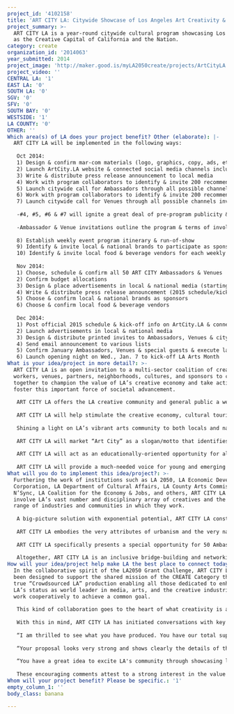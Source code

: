 ```yaml
---
project_id: '4102158'
title: 'ART CITY LA: Citywide Showcase of Los Angeles Art Creativity & Culture'
project_summary: >-
  ART CITY LA is a year-round citywide cultural program showcasing Los Angeles
  as the Creative Capital of California and the Nation.
category: create
organization_id: '2014063'
year_submitted: 2014
project_image: 'http://maker.good.is/myLA2050create/projects/ArtCityLA.html'
project_video: ''
CENTRAL LA: '1'
EAST LA: '0'
SOUTH LA: '0'
SGV: '0'
SFV: '0'
SOUTH BAY: '0'
WESTSIDE: '1'
LA COUNTY: '0'
OTHER: ''
Which area(s) of LA does your project benefit? Other (elaborate): |-
  ART CITY LA will be implemented in the following ways:
   
   Oct 2014:
   1) Design & confirm mar-com materials (logo, graphics, copy, ads, etc.)
   2) Launch ArtCity.LA website & connected social media channels including Facebook (facebook.com/ArtCityLA) & Twitter (twitter.com/ArtCityLA)
   3) Write & distribute press release announcement to local media
   4) Work with program collaborators to identify & invite 200 recommended LA creatives to submit interest in being one of 50 ART CITY LA Ambassadors
   5) Launch citywide call for Ambassadors through all possible channels inviting qualified LA creatives to submit interest as well
   6) Work with program collaborators to identify & invite 200 recommended LA venues to submit interest in becoming one of 50 ART CITY LA Venues
   7) Launch citywide call for Venues through all possible channels inviting qualified LA venues to submit interest as well.
   
   -#4, #5, #6 & #7 will ignite a great deal of pre-program publicity & buzz throughout the LA creative community & beyond.
   
   -Ambassador & Venue invitations outline the program & terms of involvement including pre & day-of event responsibilities (Ambassador: ongoing social media promotion, 2-hr appearance with 30-min presentation & bringing 25+ guests. Venue: ongoing social media promotion and hosting of 3-hr event) & require statement of commitment & intent.
   
   8) Establish weekly event program itinerary & run-of-show
   9) Identify & invite local & national brands to participate as sponsors
   10) Identify & invite local food & beverage vendors for each weekly event
   
   Nov 2014:
   1) Choose, schedule & confirm all 50 ART CITY Ambassadors & Venues
   2) Confirm budget allocations
   3) Design & place advertisements in local & national media (starting Dec. 2014)
   4) Write & distribute press release announcement (2015 schedule/kick-off)
   5) Choose & confirm local & national brands as sponsors
   6) Choose & confirm local food & beverage vendors
   
   Dec 2014:
   1) Post official 2015 schedule & kick-off info on ArtCity.LA & connected social media channels
   2) Launch advertisements in local & national media
   3) Design & distribute printed invites to Ambassadors, Venues & citywide locations
   4) Send email announcement to various lists
   5) Confirm January Ambassadors, Venues & special guests & execute launch day rehearsal
   6) Launch opening night on Wed., Jan. 7 to kick-off LA Arts Month
What is your idea/project in more detail?: >-
  ART CITY LA is an open invitation to a multi-sector coalition of creative
  workers, venues, partners, neighborhoods, cultures, and sponsors to come
  together to champion the value of LA’s creative economy and take action to
  foster this important force of societal advancement. 
   
   ART CITY LA offers the LA creative community and general public a welcoming platform for more of the expression and recognition it deserves by connecting the widest possible mix of artists, partners, venues, neighborhoods, and cultures in a participatory activation involving LA’s vast number and disciplinary array of creatives and the broad range of industries and communities in which they work.
   
   ART CITY LA will help stimulate the creative economy, cultural tourism, and an international reputation by increasing awareness and support the numerous and diverse industries and creative workers that comprise LA's creative economy, inspiring a citywide activation for the advancement of the arts and economy, and ultimately, helping stimulate innovation and create jobs, as well as social and cultural benefits, by way of creative education and professions.
   
   Shining a light on LA’s vibrant arts community to both locals and national and international visitors, ART CITY LA will recognize Los Angeles’ status as America’s Artist Super City in a way that amplifies the financial and social impact of its creative industries and practitioners and promotes creativity as fundamental to economic growth and prosperity.
   
   ART CITY LA will market “Art City” as a slogan/motto that identifies LA as The Creative Capital of California and the Nation, one that says LA is a dynamic place to create, live, work, learn, and connect and speaks volumes about it as a great, livable, thriving center of art, creativity, and culture.
   
   ART CITY LA will act as an educationally-oriented opportunity for all cultures and communities to access and gain entry into the full range of creative industries as a vocation, one that promotes the premise that creativity is an essential ingredient to a successful workforce and justifies increased emphasis on creative economy career paths through technical and university institutions. 
   
   ART CITY LA will provide a much-needed voice for young and emerging artists and their constituents to gain additional exposure outside of more traditional methods and help them build careers and livelihoods across for-profit, nonprofit, public and community arenas.
What will you do to implement this idea/project?: >-
  Furthering the work of institutions such as LA 2050, LA Economic Development
  Corporation, LA Department of Cultural Affairs, LA County Arts Commission, LA
  N’Sync, LA Coalition for the Economy & Jobs, and others, ART CITY LA will
  involve LA’s vast number and disciplinary array of creatives and the broad
  range of industries and communities in which they work. 
   
   A big-picture solution with exponential potential, ART CITY LA constitutes the ultimate mash-up of artists, entrepreneurs, brands, venues, neighborhoods, cultures, companies, investors, and institutions–all connected by a common goal of making LA a globally recognized center of creative excellence.
   
   ART CITY LA embodies the very attributes of urbanism and the very nature of art and creativity. The arts have a special role in providing inspiration to all people. Therefore, ART CITY LA recognizes that it is not only artists and those involved in the creative economy that are creative but that creativity can come from anyone who addresses issues in an inventive way. Grounded in the philosophy that we can all make the extraordinary happen if given the chance, ART CITY LA is a place where everyone can express their potential which is harnessed and promoted for the common good. When these expressions combine, they create an innovation ecosystem–a synergistic relationship between people and place that facilitates idea generation and accelerates commercialization.
   
   ART CITY LA specifically presents a special opportunity for 50 Ambassadors and Venues to further their work as thought-leaders dedicated to strengthening LA’s creative brand. Being chosen is recognition of individual creativity and support of the local creative community. Not only is this a chance to spotlight their unique talents, ideas and contributions, it is also where they can help shape the things that make LA such a desirable place to be. For LA, this is a way to publicly thank and promote those entrepreneurs who are helping it move up the value chain of global competitiveness by growing the jobs, firms and networks that drive broad-based prosperity.
   
   Altogether, ART CITY LA is an inclusive bridge-building and networking platform that encourages the broad cross-sector partnerships that are crucial to generating momentum and support for the creative economy, one that engenders the kind of open innovation that can forge new and more extensive relationships and collaborations and strengthen LA’s position as America's Artist SuperCity.
How will your idea/project help make LA the best place to connect today? In LA2050?: >-
  In the collaborative spirit of the LA2050 Grant Challenge, ART CITY LA has
  been designed to support the shared mission of the CREATE Category through a
  true “Crowdsourced LA” production enabling all those dedicated to enhancing
  LA’s status as world leader in media, arts, and the creative industries to
  work cooperatively to achieve a common goal. 
   
   This kind of collaboration goes to the heart of what creativity is all about. Like jazz, often heralded as the epitome of complex collaborative practice, ART CITY LA is a synergistic, wise, resonant, and connected way to share ideas, pool resources, mobilize assets, and tap greater sources of intelligence to spur productive, inclusive, and sustainable economic development.
   
   With this in mind, ART CITY LA has initiated conversations with key players such as LA's Cultural Affairs Department, LAEDC, and Center for Cultural Innovation to invite their involvement in this strategic alliance, communicating how ART CITY LA supports their work and that we are all on the same team. The response has been positive:
   
   “I am thrilled to see what you have produced. You have our total support on what you are doing as this is exactly what we want to see happen here in LA.” -Amy Amsterdam, Innovate in Los Angeles
   
   “Your proposal looks very strong and shows clearly the details of the program. I'm sorry we could not participate as a direct partner in the application, but the project is a wonderful idea. Our new GM who started yesterday very much likes it, and as you note, we should discuss this further and see how we can assist." -Andrew Kasdin, DCA
   
   “You have a great idea to excite LA's community through showcasing local artists. As you astutely observed, this is also one of the aims of CCI. Unfortunately, with such short lead time, it would be difficult to get involved on our end. I wish you success in finding an institutional partner and hope you'll keep us updated on your progress. If your project is awarded, let me know as that may provide another opportunity for partnership in promoting your program far and wide.” -Angie Kim, Center for Cultural Innovation
   
   These encouraging comments attest to a strong interest in the value of a global program such as ART CITY LA, which if chosen as an LA2050 Grant Challenge winner will offer these institutions and others full opportunity to participate in empowering LA County residents to harness their creativity by fostering entrepreneurship, cultural diversity, and inclusivity.
Whom will your project benefit? Please be specific.: '1'
empty_column_1: ''
body_class: banana

---
```

